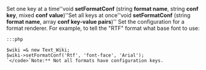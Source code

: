 Set one key at a time''void **setFormatConf** (string **format name**, string **conf key**, mixed **conf value**)''Set all keys at once''void **setFormatConf** (string **format name**, array **conf key-value pairs**)''
Set the configuration for a format renderer.  For example, to tell the "RTF" format what base font to use:

	:::php
	
	$wiki =& new Text_Wiki;
	$wiki->setFormatConf('Rtf', 'font-face', 'Arial');
	`</code>`Note:** Not all formats have configuration keys.
	